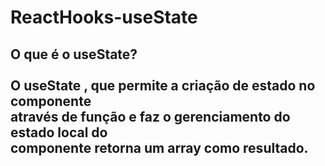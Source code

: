 # ReactHooks-useState

<h2>O que é o useState? <br><br>
O useState , que permite a criação de estado no componente <br>
através de função e faz o gerenciamento do estado local do <br>
componente retorna um array como resultado.</h2>
